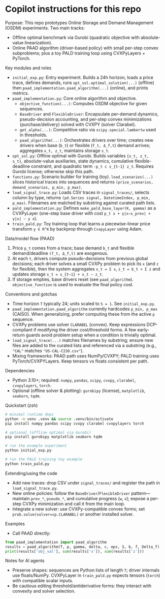 # Copilot instructions for this repo

Purpose: This repo prototypes Online Storage and Demand Management (OSDM) experiments. Two main tracks:
- Offline optimal benchmark via Gurobi (quadratic objective with absolute-value linearization).
- Online PAAD algorithm (driver-based policy) with small per-step convex subproblems; plus a toy PALD training loop using CVXPyLayers + PyTorch.

Key modules and roles
- `initial_exp.py`: Entry experiment. Builds a 24h horizon, loads a price trace, defines demands, runs `opt_sol.optimal_solution(...)` (offline) then `paad_implementation.paad_algorithm(...)` (online), and prints metrics.
- `paad_implementation.py`: Core online algorithm and objective.
  - `objective_function(...)`: Computes OSDM objective for given sequences.
  - `BaseDriver` and `FlexibleDriver`: Encapsulate per-demand dynamics, pseudo-decision accounting, and per-step convex minimizations (purchase/delivery) solved with CVXPY (solver Clarabel).
  - `get_alpha(...)`: Competitive ratio via `scipy.special.lambertw` used in thresholds.
  - `paad_algorithm(...)`: Orchestrates drivers over time; creates new drivers when base (`b_t`) or flexible (`f_t, Δ_f,t`) demand arrives; aggregates `x_t, z_t`, maintains storage `s_t`.
- `opt_sol.py`: Offline optimal with Gurobi. Builds variables `{x_t, z_t, s_t}`, absolute-value auxiliaries, state dynamics, cumulative flexible-deadline constraint, and quadratic term `-p_t c s_{t-1} z_t`. Requires Gurobi license; otherwise skip this path.
- `functions.py`: Scenario builder for training (toy). `load_scenarios(...)` slices historical traces into sequences and returns `(price_scenarios, demand_scenarios, p_min, p_max)`.
- `load_signal_trace.py`: Loads CSV traces in `signal_traces/`, selects column by type, returns `(pd.Series signal, DatetimeIndex, p_min, p_max)`. Filenames are matched by substring against curated path lists.
- `pald_implementation.py`: Defines `make_pald_base_layer(K, gamma)` as a CVXPyLayer (one-step base driver with cost `p_t x + γ|x−x_prev| + γ|x| − y x`).
- `train_pald.py`: Toy training loop that learns a piecewise-linear price transform `y ∈ R^K` by backprop through `CvxpyLayer` using Adam.

Data/model flow (PAAD)
1) Price `p_t` comes from a trace; base demand `b_t` and flexible demand/deadline `(f_t, Δ_f,t)` are exogenous.
2) At each `t`, drivers compute pseudo-decisions from previous global decisions; each driver solves a small CVXPy problem to pick its `x` (and `z` for flexible), then the system aggregates `x_t = Σ x`, `z_t = b_t + Σ z` and updates storage `s_t = s_{t−1} + x_t − z_t`.
3) If storage empties, base drivers reset (see `paad_algorithm`). `objective_function` is used to evaluate the final policy cost.

Conventions and gotchas
- Time horizon `T` typically 24; units scaled to `S = 1`. See `initial_exp.py`.
- `paad_implementation.paad_algorithm` currently hardcodes `p_min, p_max` (CAISO). When generalizing, prefer computing these from the active `p` sequence.
- CVXPy problems use solver `CLARABEL` (convex). Keep expressions DCP-compliant if modifying the driver cost/threshold forms. A few early-return guards avoid problem setup when a condition is trivially optimal.
- `load_signal_trace(...)` matches filenames by substring; ensure new files are added to the curated lists and referenced via a substring (e.g., `"CAL"` matches `"US-CAL-CISO.csv"`).
- Mixing frameworks: PAAD path uses NumPy/CVXPY; PALD training uses PyTorch/CVXPYLayers. Keep tensors vs floats consistent per path.

Dependencies
- Python 3.10+; required: `numpy`, `pandas`, `scipy`, `cvxpy`, `clarabel`, `cvxpylayers`, `torch`.
- Optional (offline solver & plotting): `gurobipy` (license), `matplotlib`, `seaborn`, `tqdm`.

Quickstart (zsh)
```zsh
# minimal runtime deps
python -m venv .venv && source .venv/bin/activate
pip install numpy pandas scipy cvxpy clarabel cvxpylayers torch

# optional (offline optimal via Gurobi)
pip install gurobipy matplotlib seaborn tqdm

# run the example experiment
python initial_exp.py

# run the PALD training toy example
python train_pald.py
```

Extending/using the code
- Add new traces: drop CSV under `signal_traces/` and register the path in `load_signal_trace.py`.
- New online policies: follow the `BaseDriver`/`FlexibleDriver` pattern—maintain `prev_*`, `pseudo_*`, and cumulative progress (`w`, `v`); expose a per-step CVXPy minimization and call it from the main loop.
- Integrate a new solver: use CVXPy-compatible convex forms; set `prob.solve(solver=cp.CLARABEL)` or another installed solver.

Examples
- Call PAAD directly:
```python
from paad_implementation import paad_algorithm
results = paad_algorithm(T, p, gamma, delta, c, eps, S, b, f, Delta_f)
print(results['obj_val'], sum(results['x']), sum(results['z']))
```

Notes for AI agents
- Preserve shapes: sequences are Python lists of length `T`; driver internals use floats/NumPy. CVXPyLayer in `train_pald.py` expects tensors (`torch`) with compatible scalar inputs.
- Be cautious editing threshold/antiderivative forms: they interact with convexity and solver selection.